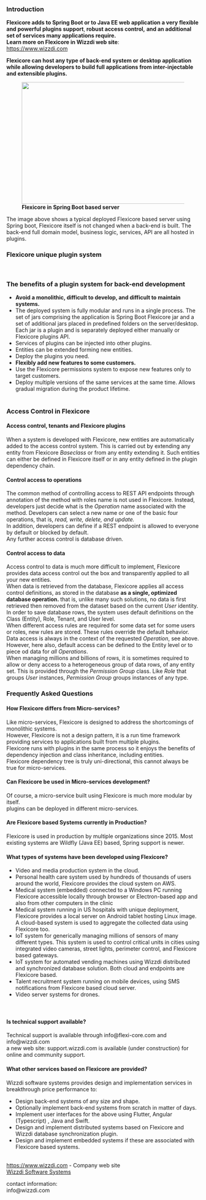 <!-- wp:heading {"level":3} -->
<h3>Introduction</h3>
<!-- /wp:heading -->

<!-- wp:paragraph -->
<p><strong>Flexicore adds to Spring Boot or to Java EE web application a very flexible and powerful plugins support</strong>,<strong> robust access control,</strong> <strong>and an additional set of services many applications require.</strong><br><strong> Learn more on Flexicore in Wizzdi web site</strong>:<br><a href="http://www.wizzdi.com"></a><a href="https://www.wizzdi.com">https://www.wizzdi.com</a></p>
<!-- /wp:paragraph -->

<!-- wp:paragraph -->
<p></p>
<!-- /wp:paragraph -->

<!-- wp:paragraph -->
<p><strong> Flexicore can host any type of back-end system or desktop application while allowing developers to build full applications from inter-injectable and extensible plugins.</strong></p>
<!-- /wp:paragraph -->

<!-- wp:image {"id":1481,"width":580,"height":317,"sizeSlug":"large"} -->
<figure class="wp-block-image size-large is-resized"><img src="https://wizzdi.com/wp-content/uploads/2020/06/Flexicore-in-Spring-2.png" alt="" class="wp-image-1481" width="580" height="317"/><figcaption><strong>Flexicore in Spring Boot based server</strong></figcaption></figure>
<!-- /wp:image -->

<!-- wp:paragraph -->
<p>The image above shows a typical deployed Flexicore based server using Spring boot, Flexicore itself is not changed when a back-end is built. The back-end full domain model, business logic, services, API are all hosted in plugins.</p>
<!-- /wp:paragraph -->

<!-- wp:heading {"level":3} -->
<h3>Flexicore unique plugin system</h3>
<!-- /wp:heading -->

<!-- wp:block {"ref":1400} /-->

<!-- wp:paragraph -->
<p><br></p>
<!-- /wp:paragraph -->

<!-- wp:heading {"level":3} -->
<h3>The benefits of a plugin system for back-end development</h3>
<!-- /wp:heading -->

<!-- wp:list -->
<ul><li><strong>Avoid a monolithic, difficult to develop, and difficult to maintain systems.</strong> </li><li> The deployed system is fully modular and runs in a single process. The set of jars comprising the application is Spring Boot Flexicore jar and a set of additional jars placed in predefined folders on the server/desktop. Each jar is a plugin and is separately deployed either manually or Flexicore plugins API.</li><li>Services of plugins can be injected into other plugins.</li><li>Entities can be extended forming new entities. </li><li>Deploy the plugins you need.</li><li><strong>Flexibly add new features to some customers.</strong></li><li>Use the Flexicore permissions system to expose new features only to target customers.</li><li>Deploy multiple versions of the same services at the same time. Allows gradual migration during the product lifetime.<br><br></li></ul>
<!-- /wp:list -->

<!-- wp:heading {"level":3} -->
<h3>Access Control in Flexicore </h3>
<!-- /wp:heading -->

<!-- wp:heading {"level":4} -->
<h4>Access control, tenants and Flexicore plugins</h4>
<!-- /wp:heading -->

<!-- wp:paragraph -->
<p>When a system is developed with Flexicore, new entities are automatically added to the access control system. This is carried out by extending any entity from Flexicore&nbsp;<em>Baseclass</em>&nbsp;or from any entity extending it. Such entities can either be defined in Flexicore itself or in any entity defined in the plugin dependency chain.</p>
<!-- /wp:paragraph -->

<!-- wp:heading {"level":4} -->
<h4>Control access to operations</h4>
<!-- /wp:heading -->

<!-- wp:paragraph -->
<p>The common method of controlling access to REST API endpoints through annotation of the method with roles name is not used in Flexicore. Instead, developers just decide what is the&nbsp;<em>Operation</em>&nbsp;name associated with the method. Developers can select a new name or one of the basic four operations, that is,&nbsp;<em>read, write, delete, and update.</em><br>In addition, developers can define if a REST endpoint is allowed to everyone by default or blocked by default.<br>Any further access control is database driven.</p>
<!-- /wp:paragraph -->

<!-- wp:heading {"level":4} -->
<h4>Control access to data</h4>
<!-- /wp:heading -->

<!-- wp:paragraph -->
<p>Access control to data is much more difficult to implement, Flexicore provides data access control out the box and transparently applied to all your new entities.<br>When data is retrieved from the database, Flexicore applies all access control definitions, as stored in the database&nbsp;<strong>as a single, optimized database operation.&nbsp;</strong>that is, unlike many such solutions, no data is first retrieved then removed from the dataset based on the current&nbsp;<em>User&nbsp;</em>identity.<br>In order to save database rows, the system uses default definitions on the Class (Entity), Role, Tenant, and User level.<br>When different access rules are required for some data set for some users or roles, new rules are stored. These rules override the default behavior.<br>Data access is always in the context of the requested&nbsp;<em>Operation</em>, see above.<br>However, here also, default access can be defined to the Entity level or to piece od data for&nbsp;<em>all Operations</em>.<br>When managing millions and billions of rows, it is sometimes required to allow or deny access to a heterogeneous group of data rows, of any entity set. This is provided through the&nbsp;<em>Permission Group</em>&nbsp;class. Like&nbsp;<em>Role&nbsp;</em>that groups&nbsp;<em>User</em>&nbsp;instances,&nbsp;<em>Permission Group</em>&nbsp;groups instances of any type.</p>
<!-- /wp:paragraph -->

<!-- wp:heading {"level":3} -->
<h3>Frequently Asked Questions</h3>
<!-- /wp:heading -->

<!-- wp:heading {"level":4} -->
<h4>How Flexicore differs from Micro-services?</h4>
<!-- /wp:heading -->

<!-- wp:paragraph -->
<p>Like micro-services, Flexicore is designed to address the shortcomings of monolithic systems.<br>However, Flexicore is not a design pattern, it is a run time framework providing services to applications built from multiple plugins.<br>Flexicore runs with plugins in the same process so it enjoys the benefits of dependency injection and class inheritance, including entities.<br>Flexicore dependency tree is truly uni-directional, this cannot always be true for micro-services.</p>
<!-- /wp:paragraph -->

<!-- wp:heading {"level":4} -->
<h4>Can Flexicore be used in Micro-services development?</h4>
<!-- /wp:heading -->

<!-- wp:paragraph -->
<p>Of course, a micro-service built using Flexicore is much more modular by itself.<br>plugins can be deployed in different micro-services.</p>
<!-- /wp:paragraph -->

<!-- wp:heading {"level":4} -->
<h4>Are Flexicore based Systems currently in Production?</h4>
<!-- /wp:heading -->

<!-- wp:paragraph -->
<p>Flexicore is used in production by multiple organizations since 2015. Most existing systems are Wildfly (Java EE) based, Spring support is newer.</p>
<!-- /wp:paragraph -->

<!-- wp:heading {"level":4} -->
<h4>What types of systems have been developed using Flexicore?</h4>
<!-- /wp:heading -->

<!-- wp:list -->
<ul><li>Video and media production system in the cloud.</li><li>Personal health care system used by hundreds of thousands of users around the world, Flexicore provides the cloud system on AWS.</li><li>Medical system (embedded) connected to a Windows PC running Flexicore accessible locally through browser or Electron-based app and also from other computers in the clinic</li><li>Medical system running in US hospitals with unique deployment, Flexicore provides a local server on Android tablet hosting Linux image.  A cloud-based system is used to aggregate the collected data using Flexicore too.</li><li>IoT system for generically managing millions of sensors of many different types. This system is used to control critical units in cities using integrated video cameras, street lights, perimeter control, and Flexicore based gateways.</li><li>IoT system for automated vending machines using Wizzdi distributed and synchronized database solution. Both cloud and endpoints are Flexicore based.</li><li>Talent recruitment system running on mobile devices, using SMS notifications from Flexicore based cloud server.</li><li>Video server systems for drones.<br><br><br></li></ul>
<!-- /wp:list -->

<!-- wp:heading {"level":4} -->
<h4>Is technical support available?</h4>
<!-- /wp:heading -->

<!-- wp:paragraph -->
<p>Technical support is available through info@flexi-core.com and info@wizzdi.com<br>a new web site: support.wizzdi.com is available (under construction) for online and community support.</p>
<!-- /wp:paragraph -->

<!-- wp:heading {"level":4} -->
<h4>What other services based on Flexicore are provided?</h4>
<!-- /wp:heading -->

<!-- wp:paragraph -->
<p>Wizzdi software systems provides design and implementation services in breakthrough price performance to:</p>
<!-- /wp:paragraph -->

<!-- wp:list -->
<ul><li>Design back-end systems of any size and shape.</li><li>Optionally implement back-end systems from scratch in matter of days.</li><li>Implement user interfaces for the above using Flutter, Angular (Typescript) , Java and Swift.</li><li>Design and implement distributed systems based on Flexicore and Wizzdi database synchronization plugin.</li><li>Design and implement embedded systems if these are associated with Flexicore based systems.<br><br></li></ul>
<!-- /wp:list -->

<p><a href="https://www.wizzdi.com"></a><a href="https://www.wizzdi.com">https://www.wizzdi.com</a> - Company web site<br><a href="https://www.wizzdi.com">Wizzdi Software Systems</a></p>
<p>contact information:<br>info@wizzdi.com</p>

<!-- wp:paragraph -->
<p></p>
<!-- /wp:paragraph -->
